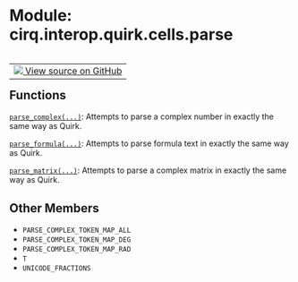 <div itemscope itemtype="http://developers.google.com/ReferenceObject">
<meta itemprop="name" content="cirq.interop.quirk.cells.parse" />
<meta itemprop="path" content="Stable" />
<meta itemprop="property" content="PARSE_COMPLEX_TOKEN_MAP_ALL"/>
<meta itemprop="property" content="PARSE_COMPLEX_TOKEN_MAP_DEG"/>
<meta itemprop="property" content="PARSE_COMPLEX_TOKEN_MAP_RAD"/>
<meta itemprop="property" content="T"/>
<meta itemprop="property" content="UNICODE_FRACTIONS"/>
</div>

# Module: cirq.interop.quirk.cells.parse

<!-- Insert buttons and diff -->

<table class="tfo-notebook-buttons tfo-api" align="left">

<td>
  <a target="_blank" href="https://github.com/quantumlib/cirq/tree/master/cirq/interop/quirk/cells/parse.py">
    <img src="https://www.tensorflow.org/images/GitHub-Mark-32px.png" />
    View source on GitHub
  </a>
</td>
</table>







## Functions

[`parse_complex(...)`](../../../../cirq/interop/quirk/cells/parse/parse_complex.md): Attempts to parse a complex number in exactly the same way as Quirk.

[`parse_formula(...)`](../../../../cirq/interop/quirk/cells/parse/parse_formula.md): Attempts to parse formula text in exactly the same way as Quirk.

[`parse_matrix(...)`](../../../../cirq/interop/quirk/cells/parse/parse_matrix.md): Attempts to parse a complex matrix in exactly the same way as Quirk.

## Other Members

* `PARSE_COMPLEX_TOKEN_MAP_ALL` <a id="PARSE_COMPLEX_TOKEN_MAP_ALL"></a>
* `PARSE_COMPLEX_TOKEN_MAP_DEG` <a id="PARSE_COMPLEX_TOKEN_MAP_DEG"></a>
* `PARSE_COMPLEX_TOKEN_MAP_RAD` <a id="PARSE_COMPLEX_TOKEN_MAP_RAD"></a>
* `T` <a id="T"></a>
* `UNICODE_FRACTIONS` <a id="UNICODE_FRACTIONS"></a>
